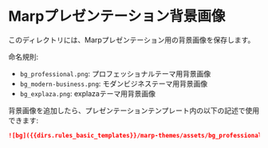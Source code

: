 # Marpプレゼンテーション背景画像

このディレクトリには、Marpプレゼンテーション用の背景画像を保存します。

命名規則:
- `bg_professional.png`: プロフェッショナルテーマ用背景画像
- `bg_modern-business.png`: モダンビジネステーマ用背景画像
- `bg_explaza.png`: explazaテーマ用背景画像

背景画像を追加したら、プレゼンテーションテンプレート内の以下の記述で使用できます:
```markdown
![bg]({{dirs.rules_basic_templates}}/marp-themes/assets/bg_professional.png)
``` 